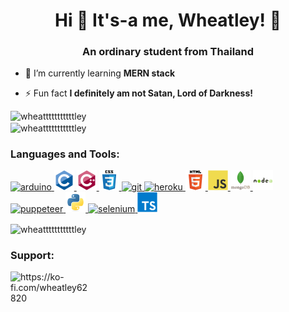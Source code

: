 <h1 align="center">Hi 👋 It's-a me, Wheatley! 🤖</h1>
<h3 align="center">An ordinary student from Thailand</h3>

- 🌱 I’m currently learning **MERN stack**

- ⚡ Fun fact **I definitely am not Satan, Lord of Darkness!**
<p aligh="left">
    <img align="left" src="https://github-readme-stats.vercel.app/api?username=wheatttttttttttley&show_icons=true&locale=en" style="width: 24rem;" alt="wheatttttttttttley" />
    <img align="center" src="https://github-readme-streak-stats.herokuapp.com/?user=wheatttttttttttley&" style="width: 24rem;" alt="wheatttttttttttley" />
</p>

<h3 align="left">Languages and Tools:</h3>
<p align="left">
    <a href="https://www.arduino.cc/" target="_blank" rel="noreferrer"> 
        <img src="https://cdn.worldvectorlogo.com/logos/arduino-1.svg" alt="arduino" style="width: 2rem; height: 2rem;"/> 
    </a> 
    <a href="https://www.cprogramming.com/" target="_blank" rel="noreferrer"> 
        <img src="https://raw.githubusercontent.com/devicons/devicon/master/icons/c/c-original.svg" alt="c" style="width: 2rem; height: 2rem;"/> 
    </a> 
    <a href="https://www.w3schools.com/cpp/" target="_blank" rel="noreferrer"> 
        <img src="https://raw.githubusercontent.com/devicons/devicon/master/icons/cplusplus/cplusplus-original.svg" alt="cplusplus" style="width: 2rem; height: 2rem;"/> 
    </a> 
    <a href="https://www.w3schools.com/css/" target="_blank" rel="noreferrer"> 
        <img src="https://raw.githubusercontent.com/devicons/devicon/master/icons/css3/css3-original-wordmark.svg" alt="css3" style="width: 2rem; height: 2rem;"/> </a> 
    <a href="https://git-scm.com/" target="_blank" rel="noreferrer"> 
        <img src="https://www.vectorlogo.zone/logos/git-scm/git-scm-icon.svg" alt="git" style="width: 2rem; height: 2rem;"/> 
    </a> 
    <a href="https://heroku.com" target="_blank" rel="noreferrer"> 
        <img src="https://www.vectorlogo.zone/logos/heroku/heroku-icon.svg" alt="heroku" style="width: 2rem; height: 2rem;"/> 
    </a> 
    <a href="https://www.w3.org/html/" target="_blank" rel="noreferrer"> 
        <img src="https://raw.githubusercontent.com/devicons/devicon/master/icons/html5/html5-original-wordmark.svg" alt="html5" style="width: 2rem; height: 2rem;"/> 
    </a> 
    <a href="https://developer.mozilla.org/en-US/docs/Web/JavaScript" target="_blank" rel="noreferrer"> 
        <img src="https://raw.githubusercontent.com/devicons/devicon/master/icons/javascript/javascript-original.svg" alt="javascript" style="width: 2rem; height: 2rem;"/> 
    </a> 
    <a href="https://www.mongodb.com/" target="_blank" rel="noreferrer"> 
        <img src="https://raw.githubusercontent.com/devicons/devicon/master/icons/mongodb/mongodb-original-wordmark.svg" alt="mongodb" style="width: 2rem; height: 2rem;"/> 
    </a> 
    <a href="https://nodejs.org" target="_blank" rel="noreferrer"> 
        <img src="https://raw.githubusercontent.com/devicons/devicon/master/icons/nodejs/nodejs-original-wordmark.svg" alt="nodejs" style="width: 2rem; height: 2rem;"/> 
    </a> 
    <a href="https://github.com/puppeteer/puppeteer" target="_blank" rel="noreferrer"> 
        <img src="https://www.vectorlogo.zone/logos/pptrdev/pptrdev-official.svg" alt="puppeteer" style="width: 2rem; height: 2rem;"/> 
    </a> 
    <a href="https://www.python.org" target="_blank" rel="noreferrer"> 
        <img src="https://raw.githubusercontent.com/devicons/devicon/master/icons/python/python-original.svg" alt="python" style="width: 2rem; height: 2rem;"/> 
    </a> 
    <a href="https://www.selenium.dev" target="_blank" rel="noreferrer"> 
        <img src="https://raw.githubusercontent.com/detain/svg-logos/780f25886640cef088af994181646db2f6b1a3f8/svg/selenium-logo.svg" alt="selenium" style="width: 2rem; height: 2rem;"/> 
    </a> 
    <a href="https://www.typescriptlang.org/" target="_blank" rel="noreferrer"> 
        <img src="https://raw.githubusercontent.com/devicons/devicon/master/icons/typescript/typescript-original.svg" alt="typescript" style="width: 2rem; height: 2rem;"/> 
    </a> 
</p>

<p>
    <img align="center" src="https://github-readme-stats.vercel.app/api/top-langs?username=wheatttttttttttley&show_icons=true&locale=en&layout=compact" style="width: 16rem;" alt="wheatttttttttttley" />
</p>

<h3 align="left">Support:</h3>
<p>
    <a href="https://ko-fi.com/https://ko-fi.com/wheatley62820"> 
        <img align="left" src="https://cdn.ko-fi.com/cdn/kofi3.png?v=3" style="width: 8rem;" alt="https://ko-fi.com/wheatley62820" />
    </a>
</p>

